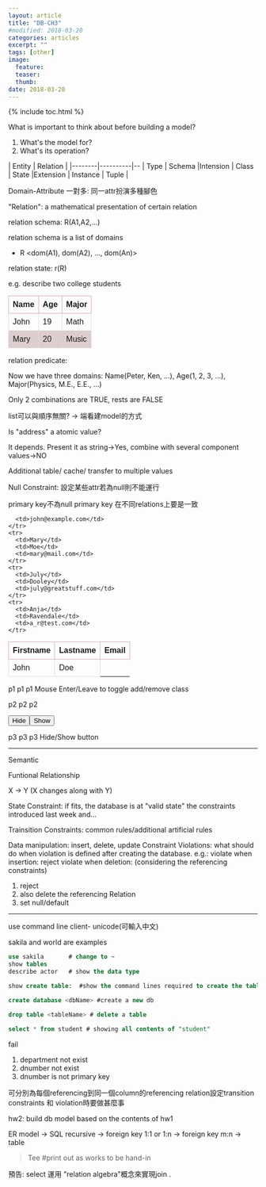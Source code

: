 ```yaml
---
layout: article
title: "DB-CH3"
#modified: 2018-03-20
categories: articles
excerpt: ""
tags: [other]
image:
  feature:
  teaser:
  thumb:
date: 2018-03-20
---
```

{% include toc.html %}


What is important to think about before building a model?

1. What's the model for?
2. What's its operation?

| Entity | Relation |
|--------|----------|--
| Type | Schema |Intension
| Class | State |Extension
| Instance | Tuple |

Domain-Attribute 一對多: 同一attr扮演多種腳色

"Relation": a mathematical presentation of certain relation

relation schema: R(A1,A2,...)

relation schema is a list of domains
 - R <dom(A1), dom(A2), ..., dom(An)>

relation state: r(R)

e.g. describe two college students

| Name | Age | Major
|--------|----------|--
| John | 19 |Math
| Mary |20 |Music

relation predicate:

Now we have three domains: Name(Peter, Ken, ...), Age(1, 2, 3, ...), Major(Physics, M.E., E.E., ...)

Only 2 combinations are TRUE, rests are FALSE

list可以與順序無關? → 端看建model的方式

Is "address" a atomic value?

It depends. Present it as string→Yes, combine with several component values→NO

Additional table/ cache/ transfer to multiple values




Null Constraint: 設定某些attr若為null則不能運行

primary key不為null
primary key 在不同relations上要是一致



<script src="https://ajax.googleapis.com/ajax/libs/jquery/3.3.1/jquery.min.js"></script>
<script>
$(document).ready(function(){
    $("#p1").mouseenter(function(){
        $("#p1").addClass("important");
    });
    $("#p1").mouseleave(function(){
        $("#p1").removeClass("important");
    });

    $("#p2").mouseenter(function(){
        $("tr:eq(2)").addClass("blue");
    });
    $("#p2").mouseleave(function(){
        $("tr:eq(2)").removeClass("blue");
    });

    $("#hide").click(function(){
        $("#p3").hide();
    });
    $("#show").click(function(){
        $("#p3").show();
    });
  $("#myInput").on("keyup", function() {
    var value = $(this).val().toLowerCase();
    $("#myTable tr").filter(function() {
      $(this).toggle($(this).text().toLowerCase().indexOf(value) > -1)
    });
  });
});
</script>
<style>
.blue {
    color: blue;
}
.important {
    font-weight: bold;
    font-size: xx-large;
}
table {
    font-family: arial, sans-serif;
    border-collapse: collapse;
    width: 100%;
}

th {
    border: 1px solid #daaaad;
    text-align: left;
    padding: 8px;
}

td {
    border: 1px solid #dddddd;

    text-align: left;
    padding: 8px;
}

tr:nth-child(even) {
    background-color: #ddcdcd;
}
</style>



<table>
  <thead>
    <tr id="tr1">
      <th>Firstname</th>
      <th>Lastname</th>
      <th>Email</th>
    </tr>
  </thead>
  <tbody id="myTable">
    <tr>
      <td>John</td>
      <td>Doe</td>

      <td>john@example.com</td>
    </tr>
    <tr>
      <td>Mary</td>
      <td>Moe</td>
      <td>mary@mail.com</td>
    </tr>
    <tr>
      <td>July</td>
      <td>Dooley</td>
      <td>july@greatstuff.com</td>
    </tr>
    <tr>
      <td>Anja</td>
      <td>Ravendale</td>
      <td>a_r@test.com</td>
    </tr>
  </tbody>
</table>

<p id="p1">p1 p1 p1 Mouse Enter/Leave to toggle add/remove class</p>

<p id="p2">p2 p2 p2 </p>

<button id="hide">Hide</button><button id="show">Show</button>
<p id="p3">p3 p3 p3 Hide/Show button</p>

------------------------------------------------------
Semantic

Funtional Relationship

X → Y (X changes along with Y)

State Constraint: if fits, the database is at "valid state"
the constraints introduced last week and...

Trainsition Constraints:
common rules/additional artificial rules

Data manipulation: insert, delete, update
Constraint Violations: what should do when violation is defined after creating the database.
e.g.:
violate when insertion: reject
violate when deletion: (considering the referencing constraints)
1. reject
2. also delete the referencing Relation
3. set null/default


---------------------------------


use command line client- unicode(可輸入中文)

sakila and world are examples
```sql
use sakila       # change to ~
show tables      
describe actor   # show the data type

show create table:  #show the command lines required to create the table

create database <dbName> #create a new db

drop table <tableName> # delete a table

select * from student # showing all contents of "student"

```

fail
1. department not exist
2. dnumber not exist
3. dnumber is not primary key

可分別為每個referencing到同一個column的referencing relation設定transition constraints 和 violation時要做甚麼事




hw2: build db model based on the contents of hw1

ER model  → SQL
recursive → foreign key
1:1 or 1:n → foreign key
m:n → table

>Tee <path>   #print out as works to be hand-in


預告: select 運用 "relation algebra"概念來實現join
.
